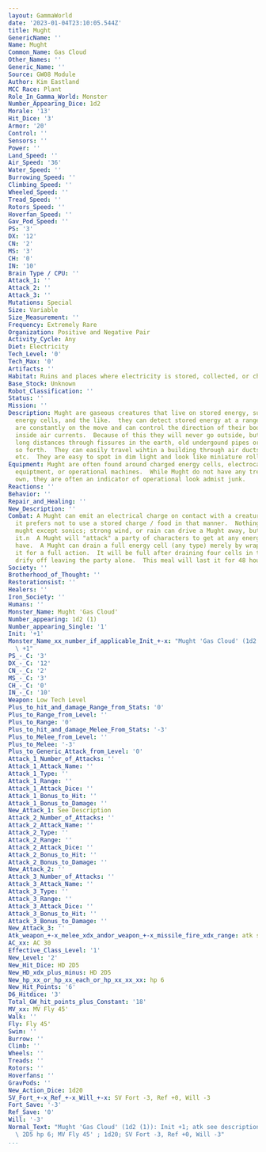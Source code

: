 ```yaml
---
layout: GammaWorld
date: '2023-01-04T23:10:05.544Z'
title: Mught
GenericName: ''
Name: Mught
Common_Name: Gas Cloud
Other_Names: ''
Generic_Name: ''
Source: GW08 Module
Author: Kim Eastland
MCC Race: Plant
Role_In_Gamma_World: Monster
Number_Appearing_Dice: 1d2
Morale: '13'
Hit_Dice: '3'
Armor: '20'
Control: ''
Sensors: ''
Power: ''
Land_Speed: ''
Air_Speed: '36'
Water_Speed: ''
Burrowing_Speed: ''
Climbing_Speed: ''
Wheeled_Speed: ''
Tread_Speed: ''
Rotors_Speed: ''
Hoverfan_Speed: ''
Gav_Pod_Speed: ''
PS: '3'
DX: '12'
CN: '2'
MS: '3'
CH: '0'
IN: '10'
Brain Type / CPU: ''
Attack_1: ''
Attack_2: ''
Attack_3: ''
Mutations: Special
Size: Variable
Size_Measurement: ''
Frequency: Extremely Rare
Organization: Positive and Negative Pair
Activity_Cycle: Any
Diet: Electricity
Tech_Level: '0'
Tech_Max: '0'
Artifacts: ''
Habitat: Ruins and places where electricity is stored, collected, or charged.
Base_Stock: Unknown
Robot_Classification: ''
Status: ''
Mission: ''
Description: Mught are gaseous creatures that live on stored energy, such as batteries,
  energy cells, and the like.  they can detect stored energy at a range of 130 meters.  They
  are constantly on the move and can control the direction of their bodies under normal
  inside air currents.  Because of this they will never go outside, but rather travel
  long distances through fissures in the earth, old undergound pipes or cables, and
  so forth.  They can easily travel wihtin a building through air ducts, under doors,
  etc.  They are easy to spot in dim light and look like miniature rolling clouds
Equipment: Mught are often found around charged energy cells, electrocal generating
  equiptment, or operational machines.  While Mught do not have any treasure of their
  own, they are often an indicator of operational look admist junk.
Reactions: ''
Behavior: ''
Repair_and_Healing: ''
New_Description: ''
Combat: A Mught can emit an electrical charge on contact with a creature (I16) but
  it prefers not to use a stored charge / food in that manner.  Nothing cna hurt a
  mught except sonics; strong wind, or rain can drive a Mught away, but not destroy
  it.n  A Mught will "attack" a party of characters to get at any energy cells they
  have.  A Mught can drain a full energy cell (any type) merely by wrapping around
  it for a full action.  It will be full after draining four cells in this way and
  drify off leaving the party alone.  This meal will last it for 48 hours.
Society: ''
Brotherhood_of_Thought: ''
Restorationsist: ''
Healers: ''
Iron_Society: ''
Humans: ''
Monster_Name: Mught 'Gas Cloud'
Number_appearing: 1d2 (1)
Number_appearing_Single: '1'
Init: '+1'
Monster_Name_xx_number_if_applicable_Init_+-x: "Mught 'Gas Cloud' (1d2 (1)): Init\
  \ +1"
PS_-_C: '3'
DX_-_C: '12'
CN_-_C: '2'
MS_-_C: '3'
CH_-_C: '0'
IN_-_C: '10'
Weapon: Low Tech Level
Plus_to_hit_and_damage_Range_from_Stats: '0'
Plus_to_Range_from_Level: ''
Plus_to_Range: '0'
Plus_to_hit_and_damage_Melee_From_Stats: '-3'
Plus_to_Melee_from_Level: ''
Plus_to_Melee: '-3'
Plus_to_Generic_Attack_from_Level: '0'
Attack_1_Number_of_Attacks: ''
Attack_1_Attack_Name: ''
Attack_1_Type: ''
Attack_1_Range: ''
Attack_1_Attack_Dice: ''
Attack_1_Bonus_to_Hit: ''
Attack_1_Bonus_to_Damage: ''
New_Attack_1: See Description
Attack_2_Number_of_Attacks: ''
Attack_2_Attack_Name: ''
Attack_2_Type: ''
Attack_2_Range: ''
Attack_2_Attack_Dice: ''
Attack_2_Bonus_to_Hit: ''
Attack_2_Bonus_to_Damage: ''
New_Attack_2: ''
Attack_3_Number_of_Attacks: ''
Attack_3_Attack_Name: ''
Attack_3_Type: ''
Attack_3_Range: ''
Attack_3_Attack_Dice: ''
Attack_3_Bonus_to_Hit: ''
Attack_3_Bonus_to_Damage: ''
New_Attack_3: ''
Atk_weapon_+-x_melee_xdx_andor_weapon_+-x_missile_fire_xdx_range: atk see description
AC_xx: AC 30
Effective_Class_Level: '1'
New_Level: '2'
New_Hit_Dice: HD 2D5
New_HD_xdx_plus_minus: HD 2D5
New_hp_xx_or_hp_xx_each_or_hp_xx_xx_xx: hp 6
New_Hit_Points: '6'
D6_Hitdice: '3'
Total_GW_hit_points_plus_Constant: '18'
MV_xx: MV Fly 45'
Walk: ''
Fly: Fly 45'
Swim: ''
Burrow: ''
Climb: ''
Wheels: ''
Treads: ''
Rotors: ''
Hoverfans: ''
GravPods: ''
New_Action_Dice: 1d20
SV_Fort_+-x_Ref_+-x_Will_+-x: SV Fort -3, Ref +0, Will -3
Fort_Save: '-3'
Ref_Save: '0'
Will: '-3'
Normal_Text: "Mught 'Gas Cloud' (1d2 (1)): Init +1; atk see description; AC 30; HD\
  \ 2D5 hp 6; MV Fly 45' ; 1d20; SV Fort -3, Ref +0, Will -3"
...
```

